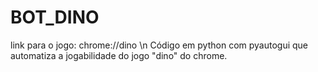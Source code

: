 # BOT_DINO
link para o jogo: chrome://dino \n
Código em python com pyautogui que automatiza a jogabilidade do jogo "dino" do chrome.

